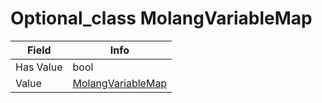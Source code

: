# Optional_class MolangVariableMap

<table><thead><tr><th>Field</th><th>Info</th></tr></thead><tbody>
<tr><td>Has Value</td><td>bool</td></tr>
<tr><td>Value</td><td><a href="../types/MolangVariableMap.md">MolangVariableMap</a></td></tr>
</tbody></table>